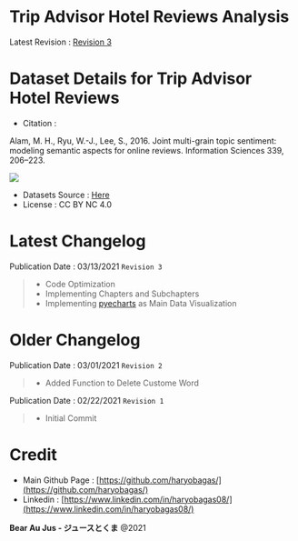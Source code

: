 # Trip Advisor Hotel Reviews Analysis
Latest Revision : [Revision 3](https://github.com/haryobagas/Analysis_Trip_Advisor_Hotel_Reviews/blob/main/main_rev3.ipynb)

# Dataset Details for Trip Advisor Hotel Reviews
+ Citation :

Alam, M. H., Ryu, W.-J., Lee, S., 2016. Joint multi-grain topic sentiment: modeling semantic aspects for online reviews. Information Sciences 339, 206–223.

[![](https://zenodo.org/badge/DOI/10.5281/zenodo.1219899.svg)](https://doi.org/10.5281/zenodo.1219899)

+ Datasets Source : [Here](https://www.kaggle.com/andrewmvd/trip-advisor-hotel-reviews)
+ License : CC BY NC 4.0

# Latest Changelog
Publication Date : 03/13/2021 `Revision 3`

> + Code Optimization
> + Implementing Chapters and Subchapters
> + Implementing [pyecharts](https://github.com/pyecharts) as Main Data Visualization

# Older Changelog
Publication Date : 03/01/2021 `Revision 2`

> + Added Function to Delete Custome Word

Publication Date : 02/22/2021 `Revision 1`

> + Initial Commit

# Credit
+ Main Github Page : [https://github.com/haryobagas/](https://github.com/haryobagas/)
+ Linkedin : [https://www.linkedin.com/in/haryobagas08/](https://www.linkedin.com/in/haryobagas08/)

**Bear Au Jus - ジュースとくま** @2021
